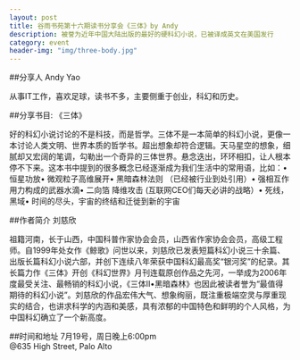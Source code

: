 ```yaml
---
layout: post
title: 谷雨书苑第十六期读书分享会《三体》by Andy
description: 被誉为近年中国大陆出版的最好的硬科幻小说，已被译成英文在美国发行
category: event
header-img: "img/three-body.jpg"
---
```


##分享人 Andy Yao

从事IT工作，喜欢足球，读书不多，主要侧重于创业，科幻和历史。

##分享书目: 《三体》

好的科幻小说讨论的不是科技，而是哲学。三体不是一本简单的科幻小说，更像一本讨论人类文明、世界本质的哲学书。超出想象却符合逻辑。天马星空的想象，细腻却又宏阔的笔调，勾勒出一个奇异的三体世界。悬念迭出，环环相扣，让人根本停不下来。这本书中提到的很多概念已经逐渐成为我们生活中的常用语，比如：• 恒星功放• 微观粒子高维展开• 黑暗森林法则 （已经被行业到处引用）• 强相互作用力构成的武器水滴• 二向箔 降维攻击 (互联网CEO们每天必讲的战略）• 死线，黑域• 时间的尽头，宇宙的终结和迁徙到新的宇宙

##作者简介 刘慈欣

祖籍河南，长于山西，中国科普作家协会会员，山西省作家协会会员，高级工程师。自1999年处女作《鲸歌》问世以来，刘慈欣已发表短篇科幻小说三十余篇、出版长篇科幻小说六部，并创下连续八年荣获中国科幻最高奖“银河奖”的纪录。其长篇力作《三体》开创《科幻世界》月刊连载原创作品之先河，一举成为2006年度最受关注、最畅销的科幻小说，《三体Ⅱ•黑暗森林》也因此被读者誉为“最值得期待的科幻小说”。刘慈欣的作品宏伟大气、想象绚丽，既注重极端空灵与厚重现实的结合，也讲求科学的内涵和美感，具有浓郁的中国特色和鲜明的个人风格，为中国科幻确立了一个新高度。

##时间和地址
7月19号，周日晚上6:00pm <br>
@635 High Street, Palo Alto

